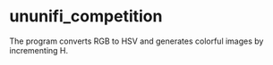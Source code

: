 # ununifi_competition
The program converts RGB to HSV and generates colorful images by incrementing H.
